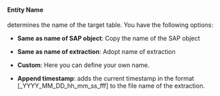 #### Entity Name

determines the name of the target table. You have the following options:
- **Same as name of SAP object**: Copy the name of the SAP object
- **Same as name of extraction**: Adopt name of extraction
- **Custom**: Here you can define your own name.  

- **Append timestamp**: adds the current timestamp in the format [_YYYY_MM_DD_hh_mm_ss_fff] to the file name of the extraction.